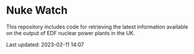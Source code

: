 # Nuke Watch

This repository includes code for retrieving the latest information available on the output of EDF nuclear power plants in the UK.

Last updated: 2023-02-11 14:07